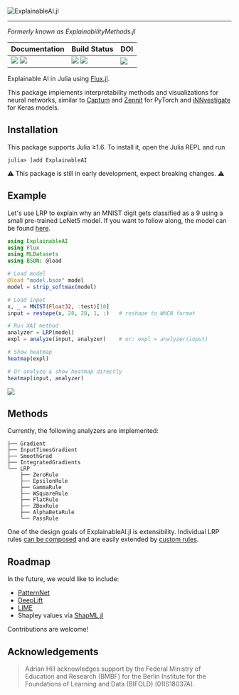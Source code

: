 ![ExplainableAI.jl][banner-img]
___

*Formerly known as ExplainabilityMethods.jl*

| **Documentation**                                                     | **Build Status**                                      | **DOI**                 |
|:--------------------------------------------------------------------- |:----------------------------------------------------- |:----------------------- |
| [![][docs-stab-img]][docs-stab-url] [![][docs-dev-img]][docs-dev-url] | [![][ci-img]][ci-url] [![][codecov-img]][codecov-url] | [![][doi-img]][doi-url] |

Explainable AI in Julia using [Flux.jl](https://fluxml.ai).

This package implements interpretability methods and visualizations for neural networks, similar to [Captum][captum-repo] and [Zennit][zennit-repo] for PyTorch and [iNNvestigate][innvestigate-repo] for Keras models. 

## Installation 
This package supports Julia ≥1.6. To install it, open the Julia REPL and run 
```julia-repl
julia> ]add ExplainableAI
```

⚠️ This package is still in early development, expect breaking changes. ⚠️

## Example
Let's use LRP to explain why an MNIST digit gets classified as a 9 using a small pre-trained LeNet5 model.
If you want to follow along, the model can be found [here][model-bson-url].
```julia
using ExplainableAI
using Flux
using MLDatasets
using BSON: @load

# Load model
@load "model.bson" model
model = strip_softmax(model)

# Load input
x, _ = MNIST(Float32, :test)[10]
input = reshape(x, 28, 28, 1, :)   # reshape to WHCN format

# Run XAI method
analyzer = LRP(model)
expl = analyze(input, analyzer)    # or: expl = analyzer(input)

# Show heatmap
heatmap(expl)

# Or analyze & show heatmap directly
heatmap(input, analyzer)
```
![][heatmap]

## Methods
Currently, the following analyzers are implemented:

```
├── Gradient
├── InputTimesGradient
├── SmoothGrad
├── IntegratedGradients
└── LRP
    ├── ZeroRule
    ├── EpsilonRule
    ├── GammaRule
    ├── WSquareRule
    ├── FlatRule
    ├── ZBoxRule
    ├── AlphaBetaRule
    └── PassRule
```

One of the design goals of ExplainableAI.jl is extensibility.
Individual LRP rules [can be composed][docs-composites] and are easily extended by [custom rules][docs-custom-rules].

## Roadmap
In the future, we would like to include:
- [PatternNet](https://arxiv.org/abs/1705.05598)
- [DeepLift](https://arxiv.org/abs/1704.02685)
- [LIME](https://arxiv.org/abs/1602.04938)
- Shapley values via  [ShapML.jl](https://github.com/nredell/ShapML.jl)

Contributions are welcome!

## Acknowledgements
> Adrian Hill acknowledges support by the Federal Ministry of Education and Research (BMBF) for the Berlin Institute for the Foundations of Learning and Data (BIFOLD) (01IS18037A).

[banner-img]: https://raw.githubusercontent.com/adrhill/ExplainableAI.jl/gh-pages/assets/banner.png
[heatmap]: https://raw.githubusercontent.com/adrhill/ExplainableAI.jl/gh-pages/assets/mnist9.png

[docs-stab-img]: https://img.shields.io/badge/docs-stable-blue.svg
[docs-stab-url]: https://adrhill.github.io/ExplainableAI.jl/stable

[docs-dev-img]: https://img.shields.io/badge/docs-main-blue.svg
[docs-dev-url]: https://adrhill.github.io/ExplainableAI.jl/dev

[ci-img]: https://github.com/adrhill/ExplainableAI.jl/workflows/CI/badge.svg
[ci-url]: https://github.com/adrhill/ExplainableAI.jl/actions

[codecov-img]: https://codecov.io/gh/adrhill/ExplainableAI.jl/branch/master/graph/badge.svg
[codecov-url]: https://codecov.io/gh/adrhill/ExplainableAI.jl

[docs-composites]: https://adrhill.github.io/ExplainableAI.jl/dev/generated/advanced_lrp/#Custom-LRP-composites
[docs-custom-rules]: https://adrhill.github.io/ExplainableAI.jl/dev/generated/advanced_lrp/#Custom-LRP-rules

[doi-img]: https://zenodo.org/badge/337430397.svg
[doi-url]: https://zenodo.org/badge/latestdoi/337430397

[model-bson-url]: https://github.com/adrhill/ExplainableAI.jl/blob/master/docs/src/model.bson

[captum-repo]: https://github.com/pytorch/captum
[zennit-repo]: https://github.com/chr5tphr/zennit
[innvestigate-repo]: https://github.com/albermax/innvestigate
